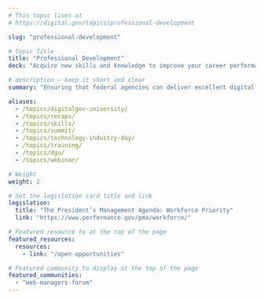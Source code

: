 ```yaml
---
# This topic lives at
# https://digital.gov/topics/professional-development

slug: "professional-development"

# Topic Title
title: "Professional Development"
deck: "Acquire new skills and knowledge to improve your career performance and reach  your professional goals."

# description — keep it short and clear
summary: "Ensuring that federal agencies can deliver excellent digital services requires an engaged and well-trained workforce. While core competencies in collaboration, communication, and leadership remain vital, additional skills like data analysis, cybersecurity, and digital fluency are becoming increasingly in-demand. Creating an intentional professional development plan for yourself or your team ensures that we can deliver cutting-edge solutions."

aliases:
  - /topics/digitalgov-university/
  - /topics/recaps/
  - /topics/skills/
  - /topics/summit/
  - /topics/technology-industry-day/
  - /topics/training/
  - /topics/dgu/
  - /topics/webinar/

# Weight
weight: 2

# Set the legislation card title and link
legislation:
  title: "The President’s Management Agenda: Workforce Priority"
  link: "https://www.performance.gov/pma/workforce/"

# Featured resource to at the top of the page
featured_resources:
  resources:
    - link: "/open-opportunities"

# Featured community to display at the top of the page
featured_communities:
  - "web-managers-forum"
---
```


